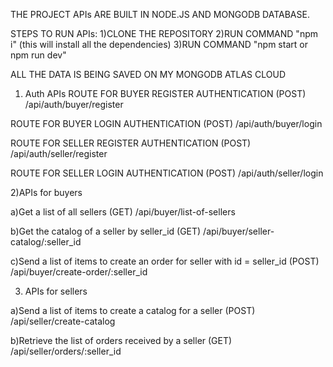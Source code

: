 THE PROJECT APIs ARE BUILT IN NODE.JS AND MONGODB DATABASE.

STEPS TO RUN APIs:
1)CLONE THE REPOSITORY
2)RUN COMMAND "npm i" (this will install all the dependencies)
3)RUN COMMAND "npm start or npm run dev"

ALL THE DATA IS BEING SAVED ON MY MONGODB ATLAS CLOUD

1) Auth APIs
ROUTE FOR BUYER REGISTER AUTHENTICATION (POST)
/api/auth/buyer/register 

ROUTE FOR BUYER LOGIN AUTHENTICATION (POST)
/api/auth/buyer/login

ROUTE FOR SELLER REGISTER AUTHENTICATION (POST)
/api/auth/seller/register

ROUTE FOR SELLER LOGIN AUTHENTICATION (POST)
/api/auth/seller/login


2)APIs for buyers

a)Get a list of all sellers (GET)
/api/buyer/list-of-sellers

b)Get the catalog of a seller by seller_id (GET)
/api/buyer/seller-catalog/:seller_id

c)Send a list of items to create an order for seller with id = seller_id (POST)
/api/buyer/create-order/:seller_id 

3) APIs for sellers

a)Send a list of items to create a catalog for a seller (POST)
/api/seller/create-catalog

b)Retrieve the list of orders received by a seller (GET)
/api/seller/orders/:seller_id






